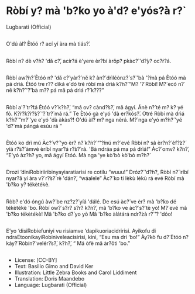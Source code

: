 # Ròbí y? mà 'b?́ko yo à'd? e'yós?̀à r?̀
Lugbarati (Official)

##
O'dú àl? Ètóó r? ací yí àra mà
tiás?̀.


##
Ròbí n? dè v?́n? 'dǎ c?́, acír?á
è'yere èr?́bí àrǒp? pkàc?̀ 'd?̀y?
oc?́r?á.


##
Ròbí aw?́n?́ Ètóó n? 'dǎ c?́
yàr?̀ ně k? àn?́ drìléònz?́ s?̀ 'bà
'?́mà pá Ètóó mà pá drìá.
Ètóó tre r?? díká e'dó tré ròbí
mà drìá k?́n?̀ “M? '?́ Ròbí!
M?́ ecó n?́ ně k?́n?̀ '?́'bà m??
pá mâ pá drìá r?̀ k??́?”


##
Ròbí a'?́ tr?̀tá Ètóó v?́ k?́n?̀,
“má ov? cànd?́s?̀, mâ ágyí.
Ánè n?́ té m? k? yé fô.
K?́r?́k?̀r?̀s?̀ '?́ tr?̀ má rá.”
Te Ètóó gà e'yó 'dà er?kós?̀.
Otré Ròbí mà drìá k?́n?̀ “m?́
'ye e'yó 'dà àkàs?̀! O'dú àl?
m? nga nèrá. M?̀ nga e'yó
m?́n?́ 'yé 'd?̀ mà pángá esúu rá
”


##
Ètóó ko drì mú Àc?́ v?́ 'yo èr? n?́ k?́n?̀ “'?́mú m?́ evé Ròbí n? sâ èr?n?́ èf?̀z?́
yíá r?̀s?̀ àmvé èríbí nyar?á r?̀s?̀ rá.
'Bà ndráa pá ma pá drìá!”
Àc?́ omv? k?́n?̀, “E'yó àz?́n? yo, mâ ágyí Etóó. Mà nga 'ye kò'bò kò'bò m?́n?́

##
Drozi
‘diniRobiriiribinyayiaratiarisi
re cotilu “wuuu!”
Dróz?́ 'd?́n?, Ròbí n?́ ìríbí
nyar?́á yí àra v?́ r?̀s?̀ rè 'dán?́,
“wáalele”
Àc?́ ko ti lèkù lèkù rá evé
Ròbí mà 'b?́ko y? tékètékè.


##
Ròb? e'dó óngú àw?́ be nz?z?́
yíá 'dálé.
De esú àc?́ ve èr? mà 'b?́ko dé
tékètékè 'bo.
Ròbí ow?́ s?r? s?r? k?́n?̀, mâ
'b?́ko ve àc?́ s?̀ tè yò!
M?́ evé mâ 'b?́ko tékètékè!
Mâ 'b?́ko d?́ yo yò
Mâ 'b?́ko àlátárá ndr?̀zà r?̀ '?
'dóo!


##
E’yo ‘disiRobiefuniyi vu risiamve ‘dapikuoriacidririsi.
Ayikofu di ndraEtoonikayiRobiniveleacisirisi, kini, “Esu ma dri ‘bo!”
Ày?̀kò fu d?́ Ètóó n? káy?̀ Ròbín?́ velér?̀s?̀, k?́n?̀, “ Má òfè mâ àr?́óti 'bo.”

##
* License: [CC-BY]
* Text: Basilio Gimo and David Ker
* Illustration: Little Zebra Books and Carol Liddiment
* Translation: Doris Maandebo
* Language: Lugbarati (Official)


